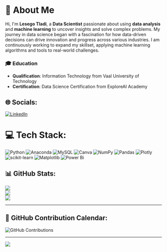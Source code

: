 # 👋 About Me
Hi, I'm **Lesego Tladi**, a **Data Scientist** passionate about using **data analysis** and **machine learning** to uncover insights and solve complex problems. My journey in data science began with a fascination for how data-driven decisions can drive innovation and progress across various industries. I am continuously working to expand my skillset, applying machine learning algorithms and tools to real-world challenges.

### 🎓 Education
- **Qualification**: Information Technology from Vaal University of Technology
- **Certification**: Data Science Certification from ExploreAI Academy

## 🌐 Socials:
[![LinkedIn](https://img.shields.io/badge/LinkedIn-%230077B5.svg?logo=linkedin&logoColor=white)](https://linkedin.com/in/http://www.linkedin.com/in/lesegotladi)

# 💻 Tech Stack:
![Python](https://img.shields.io/badge/python-3670A0?style=for-the-badge&logo=python&logoColor=ffdd54) ![Anaconda](https://img.shields.io/badge/Anaconda-%2344A833.svg?style=for-the-badge&logo=anaconda&logoColor=white) ![MySQL](https://img.shields.io/badge/mysql-4479A1.svg?style=for-the-badge&logo=mysql&logoColor=white) ![Canva](https://img.shields.io/badge/Canva-%2300C4CC.svg?style=for-the-badge&logo=Canva&logoColor=white) ![NumPy](https://img.shields.io/badge/numpy-%23013243.svg?style=for-the-badge&logo=numpy&logoColor=white) ![Pandas](https://img.shields.io/badge/pandas-%23150458.svg?style=for-the-badge&logo=pandas&logoColor=white) ![Plotly](https://img.shields.io/badge/Plotly-%233F4F75.svg?style=for-the-badge&logo=plotly&logoColor=white) ![scikit-learn](https://img.shields.io/badge/scikit--learn-%23F7931E.svg?style=for-the-badge&logo=scikit-learn&logoColor=white) ![Matplotlib](https://img.shields.io/badge/Matplotlib-%23ffffff.svg?style=for-the-badge&logo=Matplotlib&logoColor=black) ![Power Bi](https://img.shields.io/badge/power_bi-F2C811?style=for-the-badge&logo=powerbi&logoColor=black)

## 📊 GitHub Stats:
![](https://github-readme-stats.vercel.app/api?username=LesegoTladi&theme=react&hide_border=true&include_all_commits=true&count_private=false) <br/>
![](https://github-readme-streak-stats.herokuapp.com/?user=LesegoTladi&theme=react&hide_border=true)<br/>
![](https://github-readme-stats.vercel.app/api/top-langs/?username=LesegoTladi&theme=react&hide_border=true&include_all_commits=true&count_private=false&layout=compact)

---

## 📅 GitHub Contribution Calendar:
![GitHub Contributions](https://github-profile-summary-cards.vercel.app/api/cards/profile-details?username=LesegoTladi&theme=solarized)

---

[![](https://visitcount.itsvg.in/api?id=LesegoTladi&icon=0&color=1)](https://visitcount.itsvg.in)
